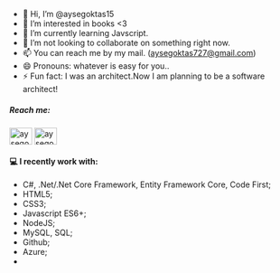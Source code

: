 - 👋 Hi, I’m @aysegoktas15
- 👀 I’m interested in books <3
- 🌱 I’m currently learning Javscript.
- 💞️ I’m not looking to collaborate on something right now.
- 📫 You can reach me by my mail. (aysegoktas727@gmail.com)
- 😄 Pronouns: whatever is easy for you..
- ⚡ Fun fact: I was an architect.Now I am planning to be a software architect!

<h5 align="left">Reach me:</h5>
<p align="left">
<a href="https://twitter.com/aysegoktas15" target="blank"><img align="center" src="https://raw.githubusercontent.com/rahuldkjain/github-profile-readme-generator/master/src/images/icons/Social/twitter.svg" alt="aysegoktas15" height="30" width="40" /></a>
<a href="https://www.linkedin.com/in/aysegoktas15/" target="blank"><img align="center" src="https://raw.githubusercontent.com/rahuldkjain/github-profile-readme-generator/master/src/images/icons/Social/linked-in-alt.svg" alt="aysegoktas15/" height="30" width="40" /></a>
  <!--
<a href="https://stackoverflow.com/users/14812676/ilkay-citak" target="blank"><img align="center" src="https://raw.githubusercontent.com/rahuldkjain/github-profile-readme-generator/master/src/images/icons/Social/stack-overflow.svg" alt="14812676/ilkay-citak" height="30" width="40" /></a>
<a href="https://medium.com/@citakilkay" target="blank"><img align="center" src="https://raw.githubusercontent.com/rahuldkjain/github-profile-readme-generator/master/src/images/icons/Social/medium.svg" alt="@citakilkay" height="30" width="40" /></a>
<a href="https://www.hackerrank.com/citakilkay" target="blank"><img align="center" src="https://raw.githubusercontent.com/rahuldkjain/github-profile-readme-generator/master/src/images/icons/Social/hackerrank.svg" alt="citakilkay" height="30" width="40" /></a>
</p>
  -->

#### :computer: I recently work with:

* C#, .Net/.Net Core Framework, Entity Framework Core, Code First;
* HTML5;
* CSS3;
* Javascript ES6+;
* NodeJS;
* MySQL, SQL;
* Github;
* Azure;
* 

